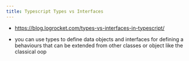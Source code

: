 ```yaml
---
title: Typescript Types vs Interfaces
---
```


- https://blog.logrocket.com/types-vs-interfaces-in-typescript/

- you can use types to define data objects and interfaces for defining a behaviours that can be extended from other classes or object like the classical oop 
